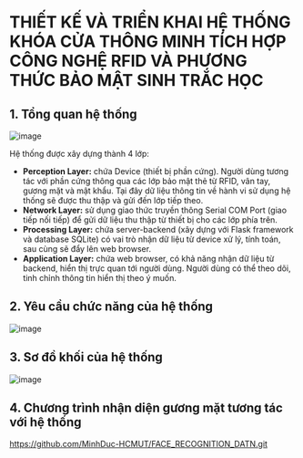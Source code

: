 # THIẾT KẾ VÀ TRIỂN KHAI HỆ THỐNG KHÓA CỬA THÔNG MINH TÍCH HỢP CÔNG NGHỆ RFID VÀ PHƯƠNG THỨC BẢO MẬT SINH TRẮC HỌC

## 1. Tổng quan hệ thống
![image](https://github.com/user-attachments/assets/af4f9688-2118-4ac2-9a1b-598ddb610fbb)

Hệ thống được xây dựng thành 4 lớp:
-	**Perception Layer:** chứa Device (thiết bị phần cứng). Người dùng tương tác với phần cứng thông qua các lớp bảo mật thẻ từ RFID, vân tay, gương mặt và mật khẩu. Tại đây dữ liệu thông tin về hành vi sử dụng hệ thống sẽ được thu thập và gửi đến lớp tiếp theo.
-	**Network Layer:** sử dụng giao thức truyền thông Serial COM Port (giao tiếp nối tiếp) để gửi dữ liệu thu thập từ thiết bị cho các lớp phía trên.
-	**Processing Layer:** chứa server-backend (xây dựng với Flask framework và database SQLite) có vai trò nhận dữ liệu từ device xử lý, tính toán, sau cùng sẽ đẩy lên web browser.
-	**Application Layer:** chứa web browser, có khả năng nhận dữ liệu từ backend, hiển thị trực quan tới người dùng. Người dùng có thể theo dõi, tinh chỉnh thông tin hiển thị theo ý muốn.

## 2. Yêu cầu chức năng của hệ thống
![image](https://github.com/user-attachments/assets/388e7810-2fa4-4224-a14c-50fca8cff7c7)

## 3. Sơ đồ khối của hệ thống
![image](https://github.com/user-attachments/assets/dec3c6a1-f48d-4bcd-b78b-125f9f64a0ed)

## 4. Chương trình nhận diện gương mặt tương tác với hệ thống
https://github.com/MinhDuc-HCMUT/FACE_RECOGNITION_DATN.git 
